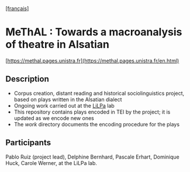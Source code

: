 [[français]](./README-fr.md)

# MeThAL : Towards a macroanalysis of theatre in Alsatian

[https://methal.pages.unistra.fr](https://methal.pages.unistra.fr/en.html)


## Description

- Corpus creation, distant reading and historical sociolinguistics project, based on plays written in the Alsatian dialect
- Ongoing work carried out at the [LiLPa](http://lilpa.unistra.fr/) lab
- This repository contains plays encoded in TEI by the project; it is updated as we encode new ones
- The *work* directory documents the encoding procedure for the plays

## Participants

Pablo Ruiz (project lead), Delphine Bernhard, Pascale Erhart, Dominique Huck, Carole Werner, at the LiLPa lab.
